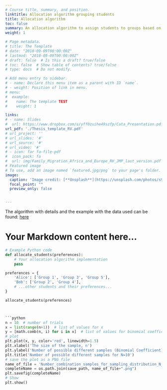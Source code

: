 ```yaml
---
# Course title, summary, and position.
linktitle: Allocation algorithm grouping students
title: Allocation algorithm
toc: false
summary: An allocation algorithm to assign students to groups based on their preferences
weight: 1

# Page metadata.
# title: The Template
# date: "2018-09-09T00:00:00Z"
# lastmod: "2018-09-09T00:00:00Z"
# draft: false  # Is this a draft? true/false
# toc: false  # Show table of contents? true/false
# type: docs  # Do not modify.

# Add menu entry to sidebar.
# - name: Declare this menu item as a parent with ID `name`.
# - weight: Position of link in menu.
# menu:
#  example:
#    name: The template TEST
#    weight: 1

links: 
# - name: Slides
#  url: https://www.dropbox.com/s/yff0zuihe49szfp/Cata_Presentation.pdf?dl=0
url_pdf: './Thesis_template_RV.pdf'
# url_project: ''
# url_slides: '#'
# url_source: '#'
# url_video: '#'
# - icon: far fa-file-pdf
#  icon_pack: fa
#  url: img/Family_Migration_Africa_and_Europe_RV_JMP_last_version.pdf
# Featured image
# To use, add an image named `featured.jpg/png` to your page's folder. 
image:
  caption: 'Image credit: [**Unsplash**](https://unsplash.com/photos/s9CC2SKySJM)'
  focal_point: ""
  preview_only: false


---
```



The algorithm with details and the example with the data used can be found: [here](https://github.com/RemiVine/Allocation_algorithm_ARP_GGI/blob/Allocation_algorithm/The_Algorithm.ipynb)

# Your Markdown content here...

```python
# Example Python code
def allocate_students(preferences):
    # Your allocation algorithm implementation
    pass

preferences = {
    'Alice': ['Group 1', 'Group 3', 'Group 5'],
    'Bob': ['Group 2', 'Group 4'],
    # ...other students and their preferences...
}

allocate_students(preferences)



```python
n = 10  # number of trials
x = list(range(n+1))  # list of values for x
y = [math.comb(n, i) for i in x]  # list of values for binomial coefficient
# plot
plt.plot(x, y, color='red', linewidth=1.5)
plt.xlabel('The size of the sample, n')
plt.ylabel('Number of possible different samples (Binomial Coefficient)')
plt.title('Number of possible different samples for N=10')
# save the plot as a PNG file
name_of_file = 'Number_combination_samples_for_sampling_distribution_N_10'
completeName = os.path.join(save_path, name_of_file+".png")         
plt.savefig(completeName)
# Show
plt.show()



